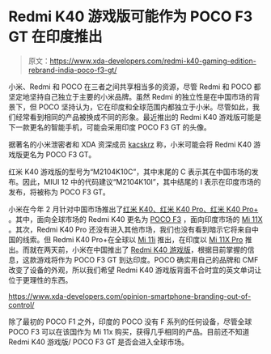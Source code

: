 # Redmi K40 游戏版可能作为 POCO F3 GT 在印度推出

> 原文：<https://www.xda-developers.com/redmi-k40-gaming-edition-rebrand-india-poco-f3-gt/>

小米、Redmi 和 POCO 在三者之间共享相当多的资源，尽管 Redmi 和 POCO 都坚定地坚持自己独立于主要的小米品牌。虽然 Redmi 的独立性是在中国市场的背景下，但 POCO 坚持认为，它在印度和全球范围内都独立于小米。尽管如此，我们经常看到相同的产品被换成不同的形象。最近推出的 Redmi K40 游戏版可能是下一款更名的智能手机，可能会采用印度 POCO F3 GT 的头像。

据著名的小米泄密者和 XDA 资深成员 [kacskrz](https://forum.xda-developers.com/m/kacskrz.8240900/about) 称，小米可能会将 Redmi K40 游戏版更名为 POCO F3 GT。

红米 K40 游戏版的型号为“M2104K10C”，其中末尾的 C 表示其在中国市场的发布。因此，MIUI 12 中的代码建议“M2104K10I”，其中结尾的 I 表示在印度市场的发布，将被称为 POCO F3 GT。

小米在今年 2 月针对中国市场推出了[红米 K40、红米 K40 Pro、红米 K40 Pro+](https://www.xda-developers.com/redmi-k40-launched-china/) 。其中，面向全球市场的 Redmi K40 更名为 [POCO F3](https://www.xda-developers.com/poco-f3-poco-x3-pro-global-launch/) ，面向印度市场的 [Mi 11X](https://www.xda-developers.com/xiaomi-mi-11x-pro-launch-india/) 。其次，Redmi K40 Pro 还没有进入其他市场，我们也没有看到暗示它将来自中国的线索。但 Redmi K40 Pro+在全球以 [Mi 11i](https://www.xda-developers.com/xiaomi-mi-11i/) 推出，在印度以 [Mi 11X Pro](https://www.xda-developers.com/xiaomi-mi-11x-pro-launch-india/) 推出。而就在两天前，小米在中国推出了 [Redmi K40 游戏版](https://www.xda-developers.com/redmi-k40-gaming-edition-launched/)，根据目前掌握的信息，这款游戏将作为 POCO F3 GT 到达印度。POCO 确实用自己的品牌和 CMF 改变了设备的外观，所以我们希望 Redmi K40 游戏版背面不合时宜的英文单词让位于更理性的东西。

https://www.xda-developers.com/opinion-smartphone-branding-out-of-control/

除了最初的 POCO F1 之外，印度的 POCO 没有 F 系列的任何设备，尽管全球 POCO F3 可以在该国作为 Mi 11x 购买，获得几乎相同的产品。目前还不知道 Redmi K40 游戏版/ POCO F3 GT 是否会进入全球市场。